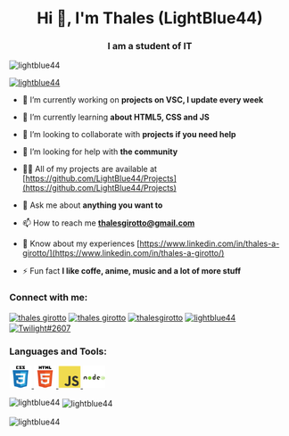 <h1 align="center">Hi 👋, I'm Thales (LightBlue44)</h1>
<h3 align="center">I am a student of IT</h3>

<p align="left"> <img src="https://komarev.com/ghpvc/?username=lightblue44&label=Profile%20views&color=0e75b6&style=flat" alt="lightblue44" /> </p>

<p align="left"> <a href="https://github.com/ryo-ma/github-profile-trophy"><img src="https://github-profile-trophy.vercel.app/?username=lightblue44" alt="lightblue44" /></a> </p>

- 🔭 I’m currently working on **projects on VSC, I update every week**

- 🌱 I’m currently learning **about HTML5, CSS and JS**

- 👯 I’m looking to collaborate with **projects if you need help**

- 🤝 I’m looking for help with **the community**

- 👨‍💻 All of my projects are available at [https://github.com/LightBlue44/Projects](https://github.com/LightBlue44/Projects)

- 💬 Ask me about **anything you want to**

- 📫 How to reach me **thalesgirotto@gmail.com**

- 📄 Know about my experiences [https://www.linkedin.com/in/thales-a-girotto/](https://www.linkedin.com/in/thales-a-girotto/)

- ⚡ Fun fact **I like coffe, anime, music and a lot of more stuff**

<h3 align="left">Connect with me:</h3>
<p align="left">
<a href="https://linkedin.com/in/thales girotto" target="blank"><img align="center" src="https://raw.githubusercontent.com/rahuldkjain/github-profile-readme-generator/master/src/images/icons/Social/linked-in-alt.svg" alt="thales girotto" height="30" width="40" /></a>
<a href="https://fb.com/thales girotto" target="blank"><img align="center" src="https://raw.githubusercontent.com/rahuldkjain/github-profile-readme-generator/master/src/images/icons/Social/facebook.svg" alt="thales girotto" height="30" width="40" /></a>
<a href="https://instagram.com/thalesgirotto" target="blank"><img align="center" src="https://raw.githubusercontent.com/rahuldkjain/github-profile-readme-generator/master/src/images/icons/Social/instagram.svg" alt="thalesgirotto" height="30" width="40" /></a>
<a href="https://www.youtube.com/c/lightblue44" target="blank"><img align="center" src="https://raw.githubusercontent.com/rahuldkjain/github-profile-readme-generator/master/src/images/icons/Social/youtube.svg" alt="lightblue44" height="30" width="40" /></a>
<a href="https://discord.gg/Twilight#2607" target="blank"><img align="center" src="https://raw.githubusercontent.com/rahuldkjain/github-profile-readme-generator/master/src/images/icons/Social/discord.svg" alt="Twilight#2607" height="30" width="40" /></a>
</p>

<h3 align="left">Languages and Tools:</h3>
<p align="left"> <a href="https://www.w3schools.com/css/" target="_blank" rel="noreferrer"> <img src="https://raw.githubusercontent.com/devicons/devicon/master/icons/css3/css3-original-wordmark.svg" alt="css3" width="40" height="40"/> </a> <a href="https://www.w3.org/html/" target="_blank" rel="noreferrer"> <img src="https://raw.githubusercontent.com/devicons/devicon/master/icons/html5/html5-original-wordmark.svg" alt="html5" width="40" height="40"/> </a> <a href="https://developer.mozilla.org/en-US/docs/Web/JavaScript" target="_blank" rel="noreferrer"> <img src="https://raw.githubusercontent.com/devicons/devicon/master/icons/javascript/javascript-original.svg" alt="javascript" width="40" height="40"/> </a> <a href="https://nodejs.org" target="_blank" rel="noreferrer"> <img src="https://raw.githubusercontent.com/devicons/devicon/master/icons/nodejs/nodejs-original-wordmark.svg" alt="nodejs" width="40" height="40"/> </a> </p>

<p><img align="left" src="https://github-readme-stats.vercel.app/api/top-langs?username=lightblue44&show_icons=true&locale=en&layout=compact" alt="lightblue44" /></p>

<p>&nbsp;<img align="center" src="https://github-readme-stats.vercel.app/api?username=lightblue44&show_icons=true&locale=en" alt="lightblue44" /></p>

<p><img align="center" src="https://github-readme-streak-stats.herokuapp.com/?user=lightblue44&" alt="lightblue44" /></p>
